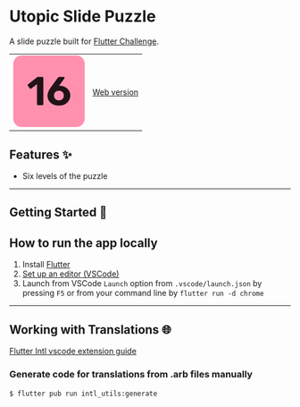 # Utopic Slide Puzzle

A slide puzzle built for [Flutter Challenge](https://flutterhack.devpost.com/).
<table>
    <tr>
        <td>
        <img src="android\app\src\main\ic_launcher-playstore.png" width ="128"/>
        </td>
        <td>
        <a href="https://utopic-slide-puzzle.web.app/">Web version</a>
        </td>
    </td>
</table>

## Features ✨
* Six levels of the puzzle

---

## Getting Started 🚀

## How to run the app locally

1. Install [Flutter](https://docs.flutter.dev/get-started/install)
2. [Set up an editor (VSCode)](https://docs.flutter.dev/get-started/editor?tab=vscode)
3. Launch from VSCode `Launch` option from `.vscode/launch.json` by pressing `F5` or from your command line by `flutter run -d chrome`

---

## Working with Translations 🌐

[Flutter Intl vscode extension guide](https://marketplace.visualstudio.com/items?itemName=localizely.flutter-intl)

### Generate code for translations from .arb files manually
```sh
$ flutter pub run intl_utils:generate
```

